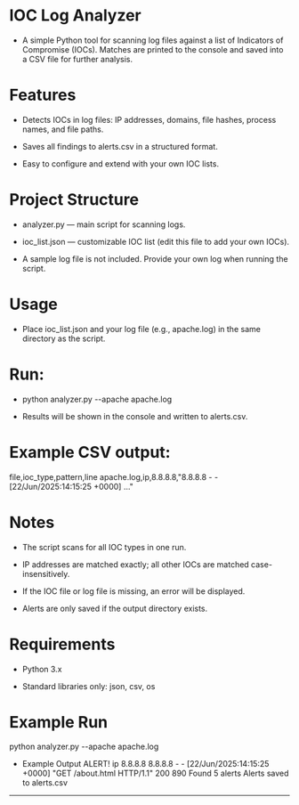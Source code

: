 # IOC Log Analyzer

* A simple Python tool for scanning log files against a list of Indicators of Compromise (IOCs).
Matches are printed to the console and saved into a CSV file for further analysis.

# Features

* Detects IOCs in log files: IP addresses, domains, file hashes, process names, and file paths.

* Saves all findings to alerts.csv in a structured format.

* Easy to configure and extend with your own IOC lists.

# Project Structure

* analyzer.py — main script for scanning logs.

* ioc_list.json — customizable IOC list (edit this file to add your own IOCs).

* A sample log file is not included. Provide your own log when running the script.

# Usage

* Place ioc_list.json and your log file (e.g., apache.log) in the same directory as the script.

# Run:

* python analyzer.py --apache apache.log


* Results will be shown in the console and written to alerts.csv.

# Example CSV output:

file,ioc_type,pattern,line
apache.log,ip,8.8.8.8,"8.8.8.8 - - [22/Jun/2025:14:15:25 +0000] ..."

# Notes

* The script scans for all IOC types in one run.

* IP addresses are matched exactly; all other IOCs are matched case-insensitively.

* If the IOC file or log file is missing, an error will be displayed.

* Alerts are only saved if the output directory exists.

# Requirements

* Python 3.x

* Standard libraries only: json, csv, os

# Example Run
python analyzer.py --apache apache.log

* Example Output
ALERT! ip 8.8.8.8 8.8.8.8 - - [22/Jun/2025:14:15:25 +0000] "GET /about.html HTTP/1.1" 200 890
Found 5 alerts
Alerts saved to alerts.csv


---
